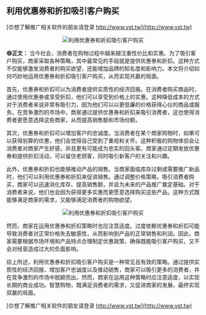 ## **利用优惠券和折扣吸引客户购买**

[😍想了解推广相关软件的朋友请登录 http://www.vst.tw](http://www.vst.tw)

 <center><img src="https://vst.tw/MP4/tuiguang/png/3.png" alt="利用优惠券和折扣吸引客户购买"></center>

**😄正文：**
当今社会，消费者在购物过程中越来越注重性价比和实惠。为了吸引客户购买，商家采取各种策略，其中最常见的手段就是提供优惠券和折扣。这种方式不仅能够激发消费者的购买欲望，还能增加品牌的知名度和影响力。本文将介绍如何巧妙地运用优惠券和折扣吸引客户购买，从而实现共赢的局面。

首先，优惠券和折扣可以为消费者提供实质性的经济回报。在消费者购买商品时，通过使用优惠券或享受折扣，他们可以享受到价格上的实惠。这种降低成本的方式对于消费者来说非常有吸引力，因为他们可以以更低廉的价格获得心仪的商品或服务。在竞争激烈的市场中，商家通过提供优惠券和折扣来吸引消费者，这也使得消费者更愿意选择这些商家，从而提高销售额和市场份额。

其次，优惠券和折扣可以增加客户的忠诚度。当消费者在某个商家购物时，如果可以获得划算的优惠，他们会觉得自己受到了重视和关怀。这种积极的购物体验会让消费者对商家产生好感，并且更有可能成为忠实的回头客。商家通过定期发放优惠券和提供折扣活动，可以留住老顾客，同时吸引新客户的关注和兴趣。

此外，优惠券和折扣也能够推动产品的销售。当商家面临库存过剩或需要推广新品时，他们可以利用优惠券和折扣来促进销售。通过调整价格策略，吸引消费者购买，商家可以迅速消化库存、提高销售额，并且为未来的产品推广奠定基础。对于消费者来说，他们也会因为获得更多实惠而更愿意选择购买这些产品。这种方式既能够满足商家的需求，又能够满足消费者的购物欲望。

 <center><img src="https://vst.tw/MP4/tuiguang/png/0.png" alt="利用优惠券和折扣吸引客户购买"></center>

然而，商家在运用优惠券和折扣策略时也应注意适度。过度依赖优惠券和折扣可能导致消费者对正常价格失去敏感性，从而影响到产品的正常销售和利润。因此，商家需要根据市场环境和产品特点合理制定优惠政策，确保既能吸引客户购买，又不会对经营造成过大的负面影响。

综上所述，利用优惠券和折扣吸引客户购买是一种常见且有效的策略。通过提供实质性的经济回报、增加客户忠诚度以及推动销售，商家可以吸引更多的消费者，并在竞争激烈的市场中脱颖而出。然而，商家在运用这种策略时应注意适度，以实现长期的商业成功。智慧购物，既满足消费者的需求，又促进商家的发展，最终实现双赢的局面。

[😍想了解推广相关软件的朋友请登录 http://www.vst.tw](http://www.vst.tw)



